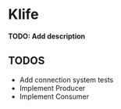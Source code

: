 # Klife

**TODO: Add description**

## TODOS

- Add connection system tests
- Implement Producer
- Implement Consumer


